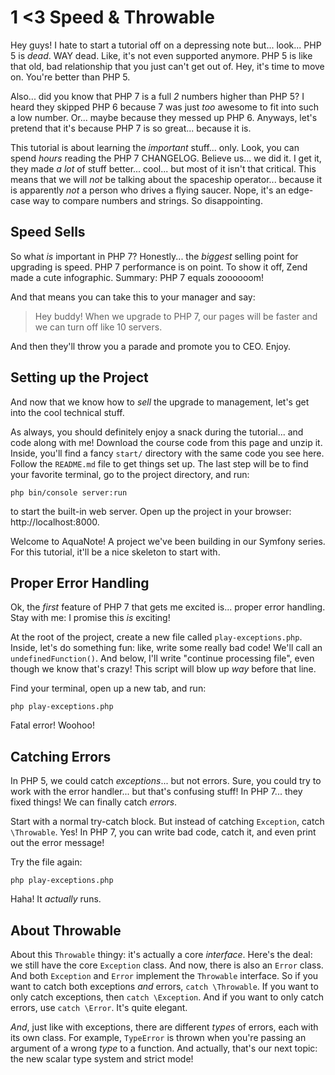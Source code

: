 # 1 <3 Speed & Throwable

Hey guys! I hate to start a tutorial off on a depressing note but... look... PHP
5 is *dead*. WAY dead. Like, it's not even supported anymore. PHP 5 is like that
old, bad relationship that you just can't get out of. Hey, it's time to move on.
You're better than PHP 5.

Also... did you know that PHP 7 is a full *2* numbers higher than PHP 5? I heard
they skipped PHP 6 because 7 was just *too* awesome to fit into such a low number.
Or... maybe because they messed up PHP 6. Anyways, let's pretend that it's because
PHP 7 is so great... because it is.

This tutorial is about learning the *important* stuff... only. Look, you can spend
*hours* reading the PHP 7 CHANGELOG. Believe us... we did it. I get it, they made
*a lot* of stuff better... cool... but most of it isn't that critical. This means
that we will *not* be talking about the spaceship operator... because it is apparently
*not* a person who drives a flying saucer. Nope, it's an edge-case way to compare
numbers and strings. So disappointing.

## Speed Sells

So what *is* important in PHP 7? Honestly... the *biggest* selling point for upgrading
is speed. PHP 7 performance is on point. To show it off, Zend made a cute infographic.
Summary: PHP 7 equals zoooooom!

And that means you can take this to your manager and say:

> Hey buddy! When we upgrade to PHP 7, our pages will be faster and we can turn
> off like 10 servers.

And then they'll throw you a parade and promote you to CEO. Enjoy.

## Setting up the Project

And now that we know how to *sell* the upgrade to management, let's get into the
cool technical stuff.

As always, you should definitely enjoy a snack during the tutorial... and code along
with me! Download the course code from this page and unzip it. Inside, you'll find
a fancy `start/` directory with the same code you see here. Follow the `README.md`
file to get things set up. The last step will be to find your favorite terminal,
go to the project directory, and run:

```terminal
php bin/console server:run
```

to start the built-in web server. Open up the project in your browser: http://localhost:8000.

Welcome to AquaNote! A project we've been building in our Symfony series. For this
tutorial, it'll be a nice skeleton to start with.

## Proper Error Handling

Ok, the *first* feature of PHP 7 that gets me excited is... proper error handling.
Stay with me: I promise this *is* exciting!

At the root of the project, create a new file called `play-exceptions.php`. Inside,
let's do something fun: like, write some really bad code! We'll call an `undefinedFunction()`.
And below, I'll write "continue processing file", even though we know that's crazy!
This script will blow up *way* before that line.

Find your terminal, open up a new tab, and run:

```terminal
php play-exceptions.php
```

Fatal error! Woohoo! 

## Catching Errors

In PHP 5, we could catch *exceptions*... but not errors. Sure, you could try to work
with the error handler... but that's confusing stuff! In PHP 7... they fixed things!
We can finally catch *errors*.

Start with a normal try-catch block. But instead of catching `Exception`, catch
`\Throwable`. Yes! In PHP 7, you can write bad code, catch it, and even print out
the error message!

Try the file again:

```terminal
php play-exceptions.php
```

Haha! It *actually* runs. 

## About Throwable

About this `Throwable` thingy: it's actually a core *interface*. Here's the deal:
we still have the core `Exception` class. And now, there is also an `Error` class.
And both `Exception` and `Error` implement the `Throwable` interface. So if you want
to catch both exceptions *and* errors, `catch \Throwable`. If you want to only catch
exceptions, then `catch \Exception`. And if you want to only catch errors, use
`catch \Error`. It's quite elegant.

*And*, just like with exceptions, there are different *types* of errors, each with
its own class. For example, `TypeError` is thrown when you're passing an argument
of a wrong *type* to a function. And actually, that's our next topic: the new scalar
type system and strict mode!
